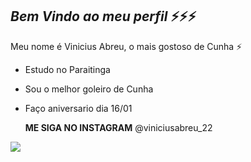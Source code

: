 ## ***Bem Vindo ao meu perfil*** ⚡⚡⚡

Meu nome é Vinicius Abreu, o mais gostoso de Cunha ⚡

- Estudo no Paraitinga
- Sou o melhor goleiro de Cunha
- Faço aniversario dia 16/01

  **ME SIGA NO INSTAGRAM**
 @viniciusabreu_22

 ![](https://media1.tenor.com/m/QmD5eBr2pSAAAAAC/el-bicho-siuu.gif)

 

